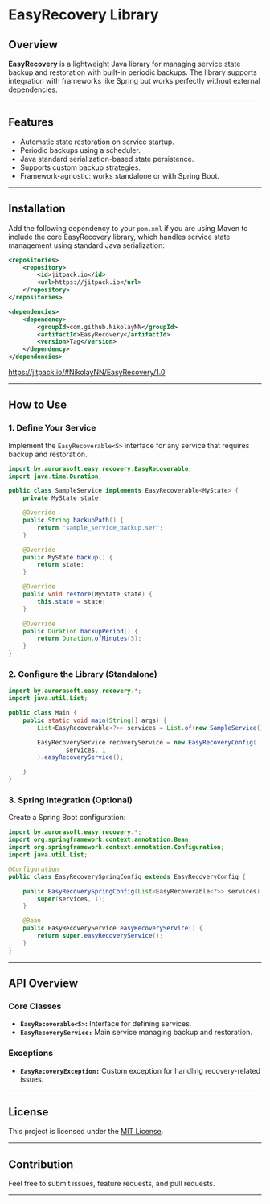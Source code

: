 # EasyRecovery Library

## Overview
**EasyRecovery** is a lightweight Java library for managing service state backup and restoration with built-in periodic backups. The library supports integration with frameworks like Spring but works perfectly without external dependencies.

---

## Features
- Automatic state restoration on service startup.
- Periodic backups using a scheduler.
- Java standard serialization-based state persistence.
- Supports custom backup strategies.
- Framework-agnostic: works standalone or with Spring Boot.

---

## Installation
Add the following dependency to your `pom.xml` if you are using Maven to include the core EasyRecovery library, which handles service state management using standard Java serialization:

```xml
<repositories>
    <repository>
        <id>jitpack.io</id>
        <url>https://jitpack.io</url>
    </repository>
</repositories>
```
```xml
<dependencies>
    <dependency>
        <groupId>com.github.NikolayNN</groupId>
        <artifactId>EasyRecovery</artifactId>
        <version>Tag</version>
    </dependency>
</dependencies>
```

https://jitpack.io/#NikolayNN/EasyRecovery/1.0

---

## How to Use

### 1. Define Your Service
Implement the `EasyRecoverable<S>` interface for any service that requires backup and restoration.

```java
import by.aurorasoft.easy.recovery.EasyRecoverable;
import java.time.Duration;

public class SampleService implements EasyRecoverable<MyState> {
    private MyState state;

    @Override
    public String backupPath() {
        return "sample_service_backup.ser";
    }

    @Override
    public MyState backup() {
        return state;
    }

    @Override
    public void restore(MyState state) {
        this.state = state;
    }

    @Override
    public Duration backupPeriod() {
        return Duration.ofMinutes(5);
    }
}
```

### 2. Configure the Library (Standalone)

```java
import by.aurorasoft.easy.recovery.*;
import java.util.List;

public class Main {
    public static void main(String[] args) {
        List<EasyRecoverable<?>> services = List.of(new SampleService());

        EasyRecoveryService recoveryService = new EasyRecoveryConfig(
                services, 1
        ).easyRecoveryService();

    }
}
```

### 3. Spring Integration (Optional)
Create a Spring Boot configuration:

```java
import by.aurorasoft.easy.recovery.*;
import org.springframework.context.annotation.Bean;
import org.springframework.context.annotation.Configuration;
import java.util.List;

@Configuration
public class EasyRecoverySpringConfig extends EasyRecoveryConfig {

    public EasyRecoverySpringConfig(List<EasyRecoverable<?>> services) {
        super(services, 1);
    }

    @Bean
    public EasyRecoveryService easyRecoveryService() {
        return super.easyRecoveryService();
    }
}
```

---

## API Overview

### Core Classes
- **`EasyRecoverable<S>`:** Interface for defining services.
- **`EasyRecoveryService:`** Main service managing backup and restoration.

### Exceptions
- **`EasyRecoveryException:`** Custom exception for handling recovery-related issues.

---

## License
This project is licensed under the [MIT License](LICENSE).

---

## Contribution
Feel free to submit issues, feature requests, and pull requests.

---
